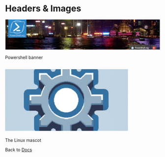 # Headers & Images

![Powershell Banner](<images/pwrshell%20banner%20(1).png>)

Powershell banner

![The Linux mascot](<images/tux.png>)
---

The Linux mascot


Back to [Docs](<../../Readme.md>)
